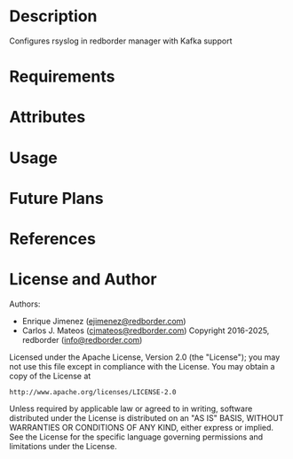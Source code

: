 Description
===========

Configures rsyslog in redborder manager with Kafka support

Requirements
============

Attributes
==========

Usage
=====

Future Plans
============

References
==========

License and Author
==================

Authors:
- Enrique Jimenez (<ejimenez@redborder.com>)
- Carlos J. Mateos (<cjmateos@redborder.com>)
Copyright 2016-2025, redborder (info@redborder.com)

Licensed under the Apache License, Version 2.0 (the "License");
you may not use this file except in compliance with the License.
You may obtain a copy of the License at

    http://www.apache.org/licenses/LICENSE-2.0

Unless required by applicable law or agreed to in writing, software
distributed under the License is distributed on an "AS IS" BASIS,
WITHOUT WARRANTIES OR CONDITIONS OF ANY KIND, either express or implied.
See the License for the specific language governing permissions and
limitations under the License.
